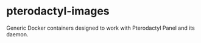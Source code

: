 # pterodactyl-images
Generic Docker containers designed to work with Pterodactyl Panel and its daemon.
